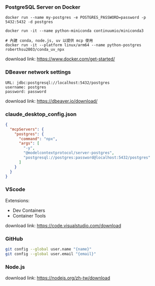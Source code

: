 ### PostgreSQL Server on Docker

```
docker run --name my-postgres -e POSTGRES_PASSWORD=password -p 5432:5432 -d postgres
```
```
docker run -it --name python-miniconda continuumio/miniconda3
```
```
# 內建 conda, node.js, uv 以提供 mcp 使用
docker run -it --platform linux/arm64 --name python-postgres roberthsu2003/conda_uv_npx
```
download link: https://www.docker.com/get-started/

### DBeaver network settings

```
URL: jdbc:postgresql://localhost:5432/postgres
username: postgres
password: password
```
download link: https://dbeaver.io/download/

### claude_desktop_config.json

```json
{
  "mcpServers": {
    "postgres": {
      "command": "npx",
      "args": [
        "-y",
        "@modelcontextprotocol/server-postgres",
        "postgresql://postgres:password@localhost:5432/postgres"
      ]
    }
  }
}
```

### VScode

Extensions:
* Dev Containers
* Container Tools

download link: https://code.visualstudio.com/download


### GitHub

``` bash
git config --global user.name "{name}"
git config --global user.email "{email}"
```

### Node.js

download link: https://nodejs.org/zh-tw/download
